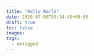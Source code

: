 ```yaml
---
title: "Hello World"
date: 2020-07-06T03:34:40+09:00
draft: true
toc: false
images:
tags: 
  - untagged
---
```


